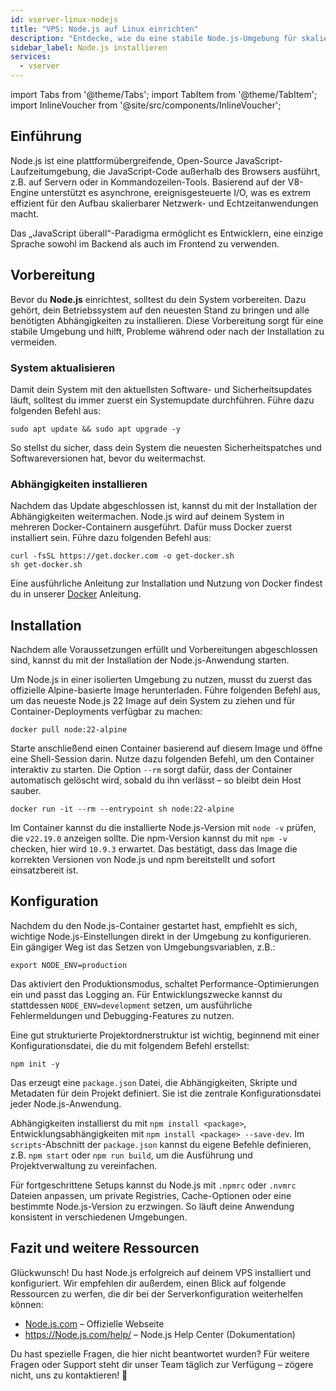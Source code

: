 ```yaml
---
id: vserver-linux-nodejs
title: "VPS: Node.js auf Linux einrichten"
description: "Entdecke, wie du eine stabile Node.js-Umgebung für skalierbare Echtzeitanwendungen mit Docker und Systemvorbereitung einrichtest → Jetzt mehr erfahren"
sidebar_label: Node.js installieren
services:
  - vserver
---
```


import Tabs from '@theme/Tabs';
import TabItem from '@theme/TabItem';
import InlineVoucher from '@site/src/components/InlineVoucher';

## Einführung

Node.js ist eine plattformübergreifende, Open-Source JavaScript-Laufzeitumgebung, die JavaScript-Code außerhalb des Browsers ausführt, z.B. auf Servern oder in Kommandozeilen-Tools. Basierend auf der V8-Engine unterstützt es asynchrone, ereignisgesteuerte I/O, was es extrem effizient für den Aufbau skalierbarer Netzwerk- und Echtzeitanwendungen macht.

Das „JavaScript überall“-Paradigma ermöglicht es Entwicklern, eine einzige Sprache sowohl im Backend als auch im Frontend zu verwenden.

<InlineVoucher />

## Vorbereitung

Bevor du **Node.js** einrichtest, solltest du dein System vorbereiten. Dazu gehört, dein Betriebssystem auf den neuesten Stand zu bringen und alle benötigten Abhängigkeiten zu installieren. Diese Vorbereitung sorgt für eine stabile Umgebung und hilft, Probleme während oder nach der Installation zu vermeiden.

### System aktualisieren
Damit dein System mit den aktuellsten Software- und Sicherheitsupdates läuft, solltest du immer zuerst ein Systemupdate durchführen. Führe dazu folgenden Befehl aus:

```
sudo apt update && sudo apt upgrade -y
```
So stellst du sicher, dass dein System die neuesten Sicherheitspatches und Softwareversionen hat, bevor du weitermachst.

### Abhängigkeiten installieren
Nachdem das Update abgeschlossen ist, kannst du mit der Installation der Abhängigkeiten weitermachen. Node.js wird auf deinem System in mehreren Docker-Containern ausgeführt. Dafür muss Docker zuerst installiert sein. Führe dazu folgenden Befehl aus:

```
curl -fsSL https://get.docker.com -o get-docker.sh
sh get-docker.sh
```

Eine ausführliche Anleitung zur Installation und Nutzung von Docker findest du in unserer [Docker](vserver-linux-docker.md) Anleitung.

## Installation

Nachdem alle Voraussetzungen erfüllt und Vorbereitungen abgeschlossen sind, kannst du mit der Installation der Node.js-Anwendung starten.

Um Node.js in einer isolierten Umgebung zu nutzen, musst du zuerst das offizielle Alpine-basierte Image herunterladen. Führe folgenden Befehl aus, um das neueste Node.js 22 Image auf dein System zu ziehen und für Container-Deployments verfügbar zu machen:

```
docker pull node:22-alpine
```

Starte anschließend einen Container basierend auf diesem Image und öffne eine Shell-Session darin. Nutze dazu folgenden Befehl, um den Container interaktiv zu starten. Die Option `--rm` sorgt dafür, dass der Container automatisch gelöscht wird, sobald du ihn verlässt – so bleibt dein Host sauber.

```
docker run -it --rm --entrypoint sh node:22-alpine
```

Im Container kannst du die installierte Node.js-Version mit `node -v` prüfen, die `v22.19.0` anzeigen sollte. Die npm-Version kannst du mit `npm -v` checken, hier wird `10.9.3` erwartet. Das bestätigt, dass das Image die korrekten Versionen von Node.js und npm bereitstellt und sofort einsatzbereit ist.

## Konfiguration

Nachdem du den Node.js-Container gestartet hast, empfiehlt es sich, wichtige Node.js-Einstellungen direkt in der Umgebung zu konfigurieren. Ein gängiger Weg ist das Setzen von Umgebungsvariablen, z.B.:

```
export NODE_ENV=production
```

Das aktiviert den Produktionsmodus, schaltet Performance-Optimierungen ein und passt das Logging an. Für Entwicklungszwecke kannst du stattdessen `NODE_ENV=development` setzen, um ausführliche Fehlermeldungen und Debugging-Features zu nutzen.

Eine gut strukturierte Projektordnerstruktur ist wichtig, beginnend mit einer Konfigurationsdatei, die du mit folgendem Befehl erstellst:

```
npm init -y
```

Das erzeugt eine `package.json` Datei, die Abhängigkeiten, Skripte und Metadaten für dein Projekt definiert. Sie ist die zentrale Konfigurationsdatei jeder Node.js-Anwendung.

Abhängigkeiten installierst du mit `npm install <package>`, Entwicklungsabhängigkeiten mit `npm install <package> --save-dev`. Im `scripts`-Abschnitt der `package.json` kannst du eigene Befehle definieren, z.B. `npm start` oder `npm run build`, um die Ausführung und Projektverwaltung zu vereinfachen.

Für fortgeschrittene Setups kannst du Node.js mit `.npmrc` oder `.nvmrc` Dateien anpassen, um private Registries, Cache-Optionen oder eine bestimmte Node.js-Version zu erzwingen. So läuft deine Anwendung konsistent in verschiedenen Umgebungen.

## Fazit und weitere Ressourcen

Glückwunsch! Du hast Node.js erfolgreich auf deinem VPS installiert und konfiguriert. Wir empfehlen dir außerdem, einen Blick auf folgende Ressourcen zu werfen, die dir bei der Serverkonfiguration weiterhelfen können:

- [Node.js.com](https://Node.js.com/) – Offizielle Webseite
- https://Node.js.com/help/ – Node.js Help Center (Dokumentation)

Du hast spezielle Fragen, die hier nicht beantwortet wurden? Für weitere Fragen oder Support steht dir unser Team täglich zur Verfügung – zögere nicht, uns zu kontaktieren! 🙂